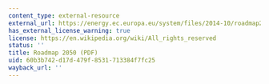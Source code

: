 ```yaml
---
content_type: external-resource
external_url: https://energy.ec.europa.eu/system/files/2014-10/roadmap2050_ia_20120430_en_0.pdf
has_external_license_warning: true
license: https://en.wikipedia.org/wiki/All_rights_reserved
status: ''
title: Roadmap 2050 (PDF)
uid: 60b3b742-d17d-479f-8531-713384f7fc25
wayback_url: ''
---
```

